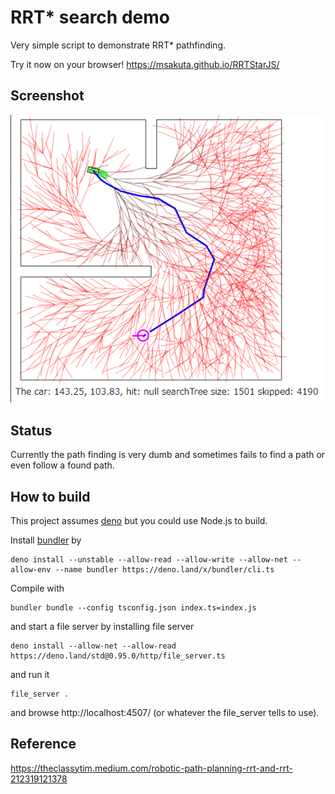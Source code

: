 # RRT* search demo

Very simple script to demonstrate RRT* pathfinding.

Try it now on your browser! https://msakuta.github.io/RRTStarJS/

## Screenshot

![screenshot](images/RRTstar.png)

## Status

Currently the path finding is very dumb and sometimes fails to find a path or even
follow a found path.
## How to build

This project assumes [deno](https://deno.land/) but you could use Node.js to build.

Install [bundler](https://deno.land/x/bundler@0.7.0) by

    deno install --unstable --allow-read --allow-write --allow-net --allow-env --name bundler https://deno.land/x/bundler/cli.ts

Compile with

    bundler bundle --config tsconfig.json index.ts=index.js

and start a file server by installing file server

    deno install --allow-net --allow-read https://deno.land/std@0.95.0/http/file_server.ts

and run it

    file_server .

and browse http://localhost:4507/ (or whatever the file_server tells to use).

## Reference

https://theclassytim.medium.com/robotic-path-planning-rrt-and-rrt-212319121378